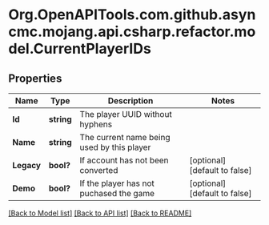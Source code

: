 # Org.OpenAPITools.com.github.asyncmc.mojang.api.csharp.refactor.model.CurrentPlayerIDs
## Properties

Name | Type | Description | Notes
------------ | ------------- | ------------- | -------------
**Id** | **string** | The player UUID without hyphens | 
**Name** | **string** | The current name being used by this player | 
**Legacy** | **bool?** | If account has not been converted | [optional] [default to false]
**Demo** | **bool?** | If the player has not puchased the game | [optional] [default to false]

[[Back to Model list]](../README.md#documentation-for-models) [[Back to API list]](../README.md#documentation-for-api-endpoints) [[Back to README]](../README.md)

